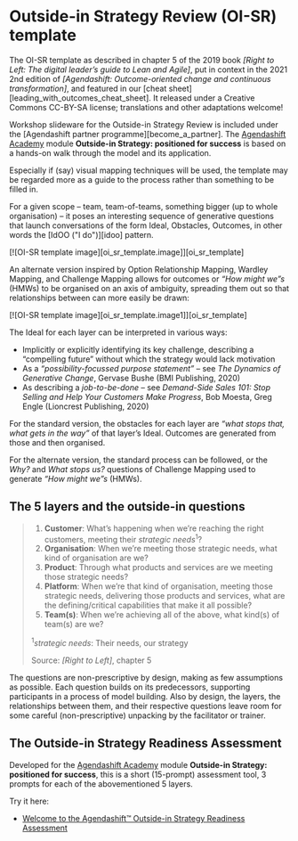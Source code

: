 # Outside-in Strategy Review (OI-SR) template

The OI-SR template as described in chapter 5 of the 2019 book *[Right to Left: The digital leader’s guide to Lean and Agile]*, put in context in the 2021 2nd edition of *[Agendashift: Outcome-oriented change and continuous transformation]*, and featured in our [cheat sheet][leading_with_outcomes_cheat_sheet]. It released under a Creative Commons CC-BY-SA license; translations and other adaptations welcome!

Workshop slideware for the Outside-in Strategy Review is included under the [Agendashift partner programme][become_a_partner]. The [Agendashift Academy](https://academy.agendashift.com") module **Outside-in Strategy: positioned for success** is based on a hands-on walk through the model and its application.

Especially if (say) visual mapping techniques will be used, the template may be regarded more as a guide to the process rather than something to be filled in.

For a given scope – team, team-of-teams, something bigger (up to whole organisation) – it poses an interesting sequence of generative questions that launch conversations of the form Ideal, Obstacles, Outcomes, in other words the [IdOO ("I do")][idoo] pattern.

[![OI-SR template image][oi_sr_template.image]][oi_sr_template]

An alternate version inspired by Option Relationship Mapping, Wardley Mapping, and Challenge Mapping allows for outcomes or *“How might we”s* (HMWs) to be organised on an axis of ambiguity, spreading them out so that relationships between can more easily be drawn:

[![OI-SR template image][oi_sr_template.image1]][oi_sr_template]

The Ideal for each layer can be interpreted in various ways:

  * Implicitly or explicitly identifying its key challenge, describing a “compelling future” without which the strategy would lack motivation
  * As a *“possibility-focussed purpose statement”* – see *The Dynamics of Generative Change*, Gervase Bushe (BMI Publishing, 2020)
  * As describing a *job-to-be-done* – see *Demand-Side Sales 101: Stop Selling and Help Your Customers Make Progress*, Bob Moesta, Greg Engle (Lioncrest Publishing, 2020)

For the standard version, the obstacles for each layer are *“what stops that, what gets in the way”* of that layer’s Ideal. Outcomes are generated from those and then organised.

For the alternate version, the standard process can be followed, or the *Why?* and *What stops us?* questions of Challenge Mapping used to generate *“How might we”s* (HMWs).

## The 5 layers and the outside-in questions

> 1.  **Customer**: What’s happening when we’re reaching the right customers, meeting their *strategic needs*<sup>1</sup>?
> 2.  **Organisation**: When we’re meeting those strategic needs, what kind of organisation are we?
> 3.  **Product**: Through what products and services are we meeting those strategic needs?
> 4.  **Platform**: When we’re that kind of organisation, meeting those strategic needs, delivering those products and services, what are the defining/critical capabilities that make it all possible?
> 5.  **Team(s)**: When we’re achieving all of the above, what kind(s) of team(s) are we?
>
> <sup>1</sup>*strategic needs*: Their needs, our strategy
>
> Source: *[Right to Left]*, chapter 5

The questions are non-prescriptive by design, making as few assumptions as possible. Each question builds on its predecessors, supporting participants in a process of model building. Also by design, the layers, the relationships between them, and their respective questions leave room for some careful (non-prescriptive) unpacking by the facilitator or trainer.

## The Outside-in Strategy Readiness Assessment

Developed for the [Agendashift Academy](https://academy.agendashift.com") module **Outside-in Strategy: positioned for success**, this is a short (15-prompt) assessment tool, 3 prompts for each of the abovementioned 5 layers.

Try it here:

  * [Welcome to the Agendashift™ Outside-in Strategy Readiness Assessment](/surveys/ois-readiness)